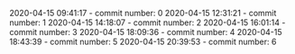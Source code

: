 2020-04-15 09:41:17 - commit number: 0
2020-04-15 12:31:21 - commit number: 1
2020-04-15 14:18:07 - commit number: 2
2020-04-15 16:01:14 - commit number: 3
2020-04-15 18:09:36 - commit number: 4
2020-04-15 18:43:39 - commit number: 5
2020-04-15 20:39:53 - commit number: 6
